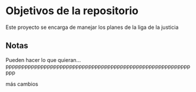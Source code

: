 # Objetivos de la repositorio

Este proyecto se encarga de manejar los planes de la liga de la justicia


## Notas
Pueden hacer lo que quieran...
ppppppppppppppppppppppppppppppppppppppppppppppppppppppppppppp


más cambios
